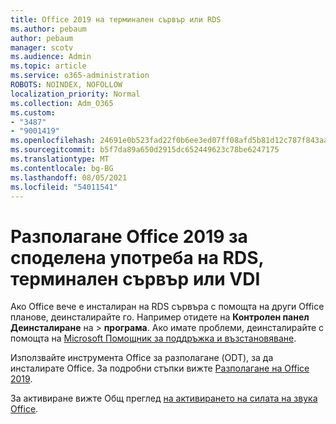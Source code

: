 ```yaml
---
title: Office 2019 на терминален сървър или RDS
ms.author: pebaum
author: pebaum
manager: scotv
ms.audience: Admin
ms.topic: article
ms.service: o365-administration
ROBOTS: NOINDEX, NOFOLLOW
localization_priority: Normal
ms.collection: Adm_O365
ms.custom:
- "3487"
- "9001419"
ms.openlocfilehash: 24691e0b523fad22f0b6ee3ed07ff08afd5b81d12c787f843aa94c5b6835915b
ms.sourcegitcommit: b5f7da89a650d2915dc652449623c78be6247175
ms.translationtype: MT
ms.contentlocale: bg-BG
ms.lasthandoff: 08/05/2021
ms.locfileid: "54011541"
---
```

# <a name="deploying-office-2019-for-shared-use-on-rds-terminal-server-or-vdi"></a>Разполагане Office 2019 за споделена употреба на RDS, терминален сървър или VDI

Ако Office вече е инсталиран на RDS сървъра с помощта на други Office планове, деинсталирайте го. Например отидете на **Контролен панел Деинсталиране** на  >  **програма**. Ако имате проблеми, деинсталирайте с помощта на [Microsoft Помощник за поддръжка и възстановяване](https://aka.ms/SARA-OfficeUninstall-Alchemy). 

Използвайте инструмента Office за разполагане (ODT), за да инсталирате Office. За подробни стъпки вижте [Разполагане на Office 2019](https://docs.microsoft.com/deployoffice/office2019/deploy).

За активиране вижте Общ преглед [на активирането на силата на звука Office](https://docs.microsoft.com/deployoffice/vlactivation/plan-volume-activation-of-office).